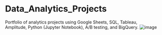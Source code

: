 # Data_Analytics_Projects
Portfolio of analytics projects using Google Sheets, SQL, Tableau, Amplitude, Python (Jupyter Notebook), A/B testing, and BigQuery.
![image](https://github.com/user-attachments/assets/5e1afff7-074c-4ca2-a598-464895b0a727)
